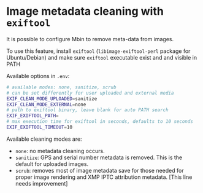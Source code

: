 # Image metadata cleaning with `exiftool`

It is possible to configure Mbin to remove meta-data from images.

To use this feature, install `exiftool` (`libimage-exiftool-perl` package for Ubuntu/Debian)
and make sure `exiftool` executable exist and and visible in PATH

Available options in `.env`:

```bash
# available modes: none, sanitize, scrub
# can be set differently for user uploaded and external media
EXIF_CLEAN_MODE_UPLOADED=sanitize
EXIF_CLEAN_MODE_EXTERNAL=none
# path to exiftool binary, leave blank for auto PATH search
EXIF_EXIFTOOL_PATH=
# max execution time for exiftool in seconds, defaults to 10 seconds
EXIF_EXIFTOOL_TIMEOUT=10
```

Available cleaning modes are:

- `none`: no metadata cleaning occurs.
- `sanitize`: GPS and serial number metadata is removed. This is the default for uploaded images.
- `scrub`: removes most of image metadata save for those needed for proper image rendering
  and XMP IPTC attribution metadata. [This line needs improvement]
